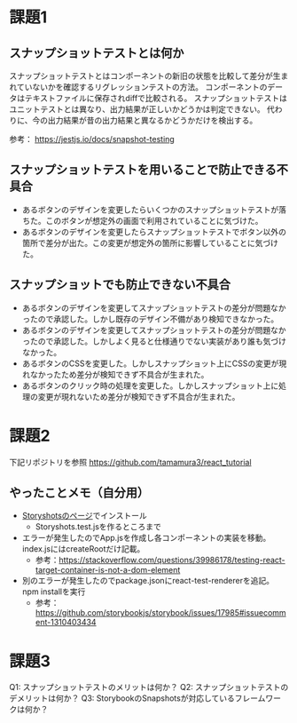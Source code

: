 # 課題1
## スナップショットテストとは何か
スナップショットテストとはコンポーネントの新旧の状態を比較して差分が生まれていないかを確認するリグレッションテストの方法。
コンポーネントのデータはテキストファイルに保存されdiffで比較される。
スナップショットテストはユニットテストとは異なり、出力結果が正しいかどうかは判定できない。
代わりに、今の出力結果が昔の出力結果と異なるかどうかだけを検出する。

参考：
https://jestjs.io/docs/snapshot-testing

## スナップショットテストを用いることで防止できる不具合
- あるボタンのデザインを変更したらいくつかのスナップショットテストが落ちた。このボタンが想定外の画面で利用されていることに気づけた。
- あるボタンのデザインを変更したらスナップショットテストでボタン以外の箇所で差分が出た。この変更が想定外の箇所に影響していることに気づけた。

## スナップショットでも防止できない不具合
- あるボタンのデザインを変更してスナップショットテストの差分が問題なかったので承認した。しかし既存のデザイン不備があり検知できなかった。
- あるボタンのデザインを変更してスナップショットテストの差分が問題なかったので承認した。しかしよく見ると仕様通りでない実装があり誰も気づけなかった。
- あるボタンのCSSを変更した。しかしスナップショット上にCSSの変更が現れなかったため差分が検知できず不具合が生まれた。
- あるボタンのクリック時の処理を変更した。しかしスナップショット上に処理の変更が現れないため差分が検知できず不具合が生まれた。

# 課題2
下記リポジトリを参照
https://github.com/tamamura3/react_tutorial

## やったことメモ（自分用）
- [Storyshotsのページ](https://storybook.js.org/addons/@storybook/addon-storyshots)でインストール
    - Storyshots.test.jsを作るところまで
- エラーが発生したのでApp.jsを作成し各コンポーネントの実装を移動。index.jsにはcreateRootだけ記載。
    - 参考：https://stackoverflow.com/questions/39986178/testing-react-target-container-is-not-a-dom-element
- 別のエラーが発生したのでpackage.jsonにreact-test-rendererを追記。npm installを実行
    - 参考：https://github.com/storybookjs/storybook/issues/17985#issuecomment-1310403434

# 課題3
Q1: スナップショットテストのメリットは何か？
Q2: スナップショットテストのデメリットは何か？
Q3: StorybookのSnapshotsが対応しているフレームワークは何か？